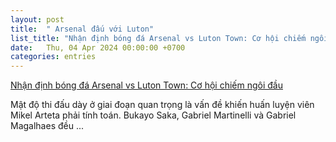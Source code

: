 ```yaml
---
layout: post
title:  " Arsenal đấu với Luton"
list_title: "Nhận định bóng đá Arsenal vs Luton Town: Cơ hội chiếm ngôi đầu"
date:   Thu, 04 Apr 2024 00:00:00 +0700
categories: entries
---
```

[Nhận định bóng đá Arsenal vs Luton Town: Cơ hội chiếm ngôi đầu](https://baoangiang.com.vn/nhan-dinh-bong-da-arsenal-vs-luton-town-co-hoi-chiem-ngoi-dau-a392143.html)

Mật độ thi đấu dày ở giai đoạn quan trọng là vấn đề khiến huấn luyện viên Mikel Arteta phải tính toán. Bukayo Saka, Gabriel Martinelli và Gabriel Magalhaes đều&nbsp;...

